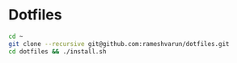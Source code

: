 # Dotfiles

```bash
cd ~
git clone --recursive git@github.com:rameshvarun/dotfiles.git
cd dotfiles && ./install.sh
```
